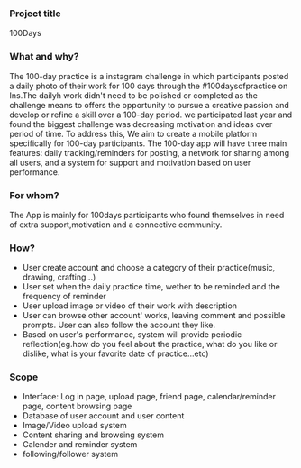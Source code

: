 ### Project title

100Days 

### What and why?

The 100-day practice is a instagram challenge in which participants posted a daily photo of their work for 100 days through the #100daysofpractice on Ins.The dailyh work didn't need to be polished or completed as the challenge means to offers the opportunity to pursue a creative passion and develop or refine a skill over a 100-day period. we participated last year and found the biggest challenge was decreasing motivation and ideas over period of time. To address this, We aim to create a mobile platform specifically for 100-day participants. The 100-day app will have three main features: daily tracking/reminders for posting, a network for sharing among all users, and a system for support and motivation based on user performance.


### For whom?

The App is mainly for 100days participants who found themselves in need of extra support,motivation and a connective community. 


### How?
* User create account and choose a category of their practice(music, drawing, crafting...)
* User set when the daily practice time, wether to be reminded and the frequency of reminder
* User upload image or video of their work with description 
* User can browse other account' works, leaving comment and possible prompts. User can also follow the account they like. 
* Based on user's performance, system will provide periodic reflection(eg.how do you feel about the practice, what do you like or dislike, what is your favorite date of practice...etc)
 

### Scope
* Interface: Log in page, upload page, friend page, calendar/reminder page, content browsing page
* Database of user account and user content
* Image/Video upload system
* Content sharing and browsing system
* Calender and reminder system 
* following/follower system




